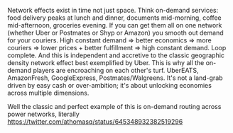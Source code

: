 Network effects exist in time not just space.
Think on-demand services: food delivery peaks at lunch and dinner, documents mid-morning, coffee mid-afternoon, groceries evening.
If you can get them all on one network (whether Uber or Postmates or Shyp or Amazon) you smooth out demand for your couriers.
High constant demand => better economics => more couriers => lower prices + better fulfillment => high constant demand.  Loop complete.
And this is independent and accretive to the classic geographic density network effect best exemplified by Uber.
This is why all the on-demand players are encroaching on each other's turf. UberEATS, AmazonFresh, GoogleExpress, Postmates/Walgreens.
It's not a land-grab driven by easy cash or over-ambition; it's about unlocking economies across multiple dimensions.

Well the classic and perfect example of this is on-demand routing across power networks, literally
https://twitter.com/athomasq/status/645348932382519296